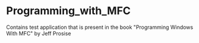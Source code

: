 # Programming_with_MFC
Contains test application that is present in the book "Programming Windows With MFC" by Jeff Prosise
